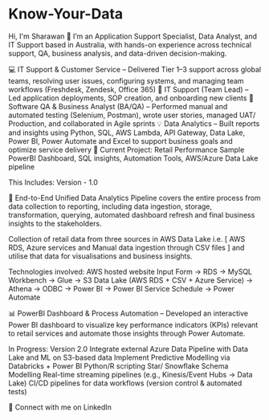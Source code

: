 # Know-Your-Data

Hi, I'm Sharawan 👋
I’m an Application Support Specialist, Data Analyst, and IT Support based in Australia, with hands-on experience across technical support, QA, business analysis, and data-driven decision-making.

💻 IT Support & Customer Service – Delivered Tier 1–3 support across global teams, resolving user issues, configuring systems, and managing team workflows (Freshdesk, Zendesk, Office 365)
🧩 IT Support (Team Lead) – Led application deployments, SOP creation, and onboarding new clients
🧪 Software QA & Business Analyst (BA/QA) – Performed manual and automated testing (Selenium, Postman), wrote user stories, managed UAT/ Production, and collaborated in Agile sprints
💡 Data Analytics – Built reports and insights using Python, SQL, AWS Lambda, API Gateway, Data Lake, Power BI, Power Automate and Excel to support business goals and optimize service delivery
🚀 Current Project: Retail Performance Sample PowerBI Dashboard, SQL insights, Automation Tools, AWS/Azure Data Lake pipeline

This Includes:
Version - 1.0

🧠 End-to-End Unified Data Analytics Pipeline covers the entire process from data collection to reporting, including data ingestion, storage, transformation, querying, automated dashboard refresh and final business insights to the stakeholders.

Collection of retail data from three sources in AWS Data Lake i.e. [ AWS RDS, Azure services and Manual data ingestion through CSV files ] and utilise that data for visualisations and business insights.


Technologies involved:
AWS hosted website Input Form → RDS → MySQL Workbench → Glue → S3 Data Lake (AWS RDS + CSV + Azure Service) → Athena → ODBC → Power BI → Power BI Service Schedule → Power Automate


📊 PowerBI Dashboard & Process Automation – Developed an interactive Power BI dashboard to visualize key performance indicators (KPIs) relevant to retail services and automate those insights through Power Automate.

In Progress: Version 2.0
Integrate external Azure Data Pipeline with Data Lake and ML on S3-based data 
Implement Predictive Modelling via Databricks + Power BI Python/R scripting
Star/ Snowflake Schema Modelling
Real-time streaming pipelines (e.g., Kinesis/Event Hubs → Data Lake)
CI/CD pipelines for data workflows (version control & automated tests)


🔗 Connect with me on LinkedIn
